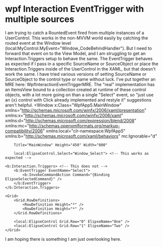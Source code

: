 
# wpf Interaction EventTrigger with multiple sources

I am trying to catch a RountedEvent fired from multiple instances of a UserControl. This works in the non-MVVM world easily by catching the routed event at the Window level (local:MyControl.MyEvent="Window_CodeBehindHandler"). But I need to forward that event on to the View Model, and I am struggling to get an Interaction.Triggers setup to behave the same. The EventTrigger behaves as expected if I pass in a specific SourceName or SourceObject or place the Interaction.Triggers inside of the UserControl in the XAML, but that doesn't work the same.
I have tried various versions of setting SourceName or SourceObject to the control type or name without luck.
I've put together an MRE here: WpfInteractionEventTriggerMRE. The "real" implementation has an ItemsView bound to a collection created at runtime of these control objects, with a lot more going on than a single "Select" event, so "just use an {x} control with Click already implemented and restyle it" suggestions aren't helpful.
<Window x:Class="WpfApp5.MainWindow"
        xmlns="http://schemas.microsoft.com/winfx/2006/xaml/presentation"
        xmlns:x="http://schemas.microsoft.com/winfx/2006/xaml"
        xmlns:d="http://schemas.microsoft.com/expression/blend/2008"
        xmlns:mc="http://schemas.openxmlformats.org/markup-compatibility/2006"
        xmlns:local="clr-namespace:WpfApp5"
        xmlns:b="http://schemas.microsoft.com/xaml/behaviors"
        mc:Ignorable="d"
        
        Title="MainWindow" Height="450" Width="800"
        
        local:ElipseControl.Select="Window_Select"> <!-- This works as expected -->

    <b:Interaction.Triggers> <!-- This does not -->
        <b:EventTrigger EventName="Select">
            <b:InvokeCommandAction Command="{Binding ElipseSelectedCommand}" />
        </b:EventTrigger>
    </b:Interaction.Triggers>

    <Grid>
        <Grid.RowDefinitions>
            <RowDefinition Height="*" />
            <RowDefinition Height="*" />
        </Grid.RowDefinitions>

        <local:ElipseControl Grid.Row="0" ElipseName="One" />
        <local:ElipseControl Grid.Row="1" ElipseName="Two" />
    </Grid>
</Window>

I am hoping there is something I am just overlooking here.

        